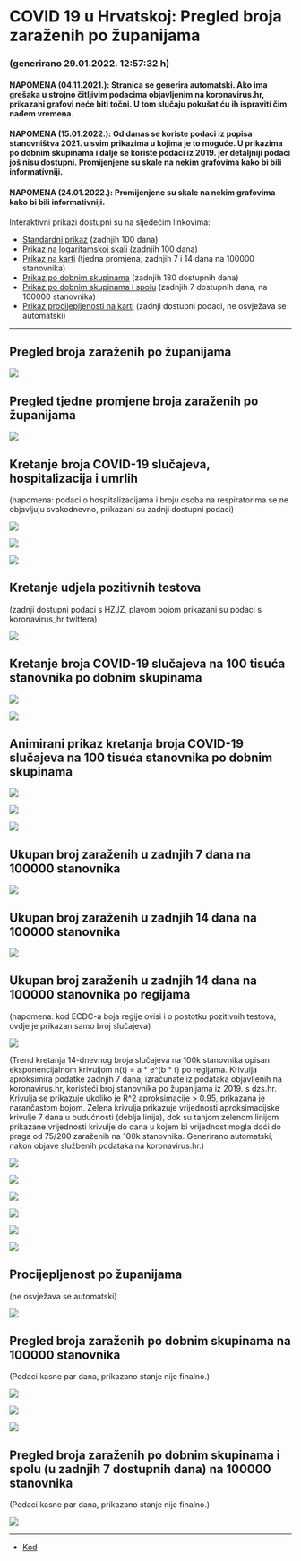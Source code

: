 # COVID 19 u Hrvatskoj: Pregled broja zaraženih po županijama

### (generirano 29.01.2022. 12:57:32 h)

#### NAPOMENA (04.11.2021.): Stranica se generira automatski. Ako ima grešaka u strojno čitljivim podacima objavljenim na koronavirus.hr, prikazani grafovi neće biti točni. U tom slučaju pokušat ću ih ispraviti čim nađem vremena.

#### NAPOMENA (15.01.2022.): Od danas se koriste podaci iz popisa stanovništva 2021. u svim prikazima u kojima je to moguće. U prikazima po dobnim skupinama i dalje se koriste podaci iz 2019. jer detaljniji podaci još nisu dostupni. Promijenjene su skale na nekim grafovima kako bi bili informativniji.

#### NAPOMENA (24.01.2022.): Promijenjene su skale na nekim grafovima kako bi bili informativniji.

Interaktivni prikazi dostupni su na sljedećim linkovima:

- [Standardni prikaz](html/index.html) (zadnjih 100 dana)
- [Prikaz na logaritamskoj skali](html/index_log.html) (zadnjih 100 dana)
- [Prikaz na karti](html/index_map.html) (tjedna promjena, zadnjih 7 i 14 dana na 100000 stanovnika)
- [Prikaz po dobnim skupinama](html/index_per_age.html) (zadnjih 180 dostupnih dana)
- [Prikaz po dobnim skupinama i spolu](html/index_pyramid.html) (zadnjih 7 dostupnih dana, na 100000 stanovnika)
- [Prikaz procijepljenosti na karti](html/index_vaccination.html) (zadnji dostupni podaci, ne osvježava se automatski)

-----

## Pregled broja zaraženih po županijama

![](img/2022_01_28_line_plots.png)

## Pregled tjedne promjene broja zaraženih po županijama

![](img/2022_01_28_map.png)

## Kretanje broja COVID-19 slučajeva, hospitalizacija i umrlih

(napomena: podaci o hospitalizacijama i broju osoba na respiratorima se ne objavljuju svakodnevno, prikazani su zadnji dostupni podaci)

![](img/2022_01_28_cases_hospitalisations_deaths.png)

![](img/2022_01_28_cases_hospitalisations_deaths_log.png)

![](img/2022_01_28_cases_hospitalisations_deaths_log_age.png)

## Kretanje udjela pozitivnih testova

(zadnji dostupni podaci s HZJZ, plavom bojom prikazani su podaci s koronavirus_hr twittera)

![](img/2022_01_28_percentage_positive_tests.png)

## Kretanje broja COVID-19 slučajeva na 100 tisuća stanovnika po dobnim skupinama

![](img/2022_01_28_cases_per_age_group_lines.png)

![](img/2022_01_28_cases_per_age_group_lines_log.png)

## Animirani prikaz kretanja broja COVID-19 slučajeva na 100 tisuća stanovnika po dobnim skupinama

![](img/2022_01_28anim_aug_1200.gif)

![](img/anim_cases_2022_01_28_vs_2020.gif)

![](img/2022_01_28all_counties_dots.png)

## Ukupan broj zaraženih u zadnjih 7 dana na 100000 stanovnika

![](img/2022_01_28_map_7_day_per_100k.png)

## Ukupan broj zaraženih u zadnjih 14 dana na 100000 stanovnika

![](img/2022_01_28_map_14_day_per_100k.png)

## Ukupan broj zaraženih u zadnjih 14 dana na 100000 stanovnika po regijama

(napomena: kod ECDC-a boja regije ovisi i o postotku pozitivnih testova, ovdje je prikazan samo broj slučajeva)

![](img/2022_01_28_map_14_day_per_100k_region.png)

(Trend kretanja 14-dnevnog broja slučajeva na 100k stanovnika opisan eksponencijalnom krivuljom n(t) = a * e^(b * t) po regijama. Krivulja aproksimira podatke zadnjih 7 dana, izračunate iz podataka objavljenih na koronavirus.hr, koristeći broj stanovnika po županijama iz 2019. s dzs.hr. Krivulja se prikazuje ukoliko je R^2 aproksimacije > 0.95, prikazana je narančastom bojom. Zelena krivulja prikazuje vrijednosti aproksimacijske krivulje 7 dana u budućnosti (deblja linija), dok su tanjom zelenom linijom prikazane vrijednosti krivulje do dana u kojem bi vrijednost mogla doći do praga od 75/200 zaraženih na 100k stanovnika. Generirano automatski, nakon objave službenih podataka na koronavirus.hr.)

![](img/2022_01_28_current_Jadranska_Hrvatska.png)

![](img/2022_01_28_current_Panonska_Hrvatska.png)

![](img/2022_01_28_current_Grad_Zagreb.png)

![](img/2022_01_28_current_Sjeverna_Hrvatska.png)

![](img/2022_01_28_current_Republika_Hrvatska.png)

![](img/2022_01_28_cases_hospitalisations_deaths_Republika_Hrvatska.png)

## Procijepljenost po županijama

(ne osvježava se automatski)

![](img/2022_01_28_vaccination.png)

## Pregled broja zaraženih po dobnim skupinama na 100000 stanovnika

(Podaci kasne par dana, prikazano stanje nije finalno.)

![](img/2022_01_28_per_age_group.png)

![](img/2022_01_28_per_age_group_all_0.png)

![](img/2022_01_28_per_age_group_all_1.png)

## Pregled broja zaraženih po dobnim skupinama i spolu (u zadnjih 7 dostupnih dana) na 100000 stanovnika

(Podaci kasne par dana, prikazano stanje nije finalno.)

![](img/2022_01_28_pyramid.png)

-----

- [Kod](https://github.com/ppalasek/covid_plots_croatia)


